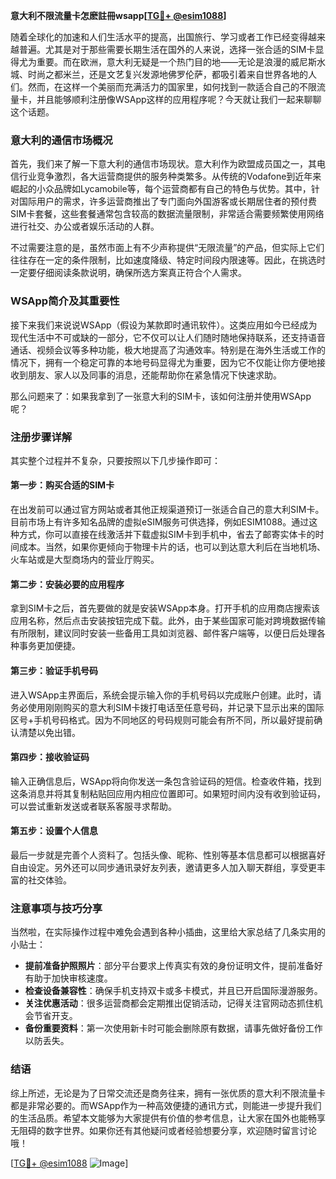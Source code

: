 **意大利不限流量卡怎麽註冊wsapp[[TG💪+ @esim1088](https://t.me/s/esim1088)]**

随着全球化的加速和人们生活水平的提高，出国旅行、学习或者工作已经变得越来越普遍。尤其是对于那些需要长期生活在国外的人来说，选择一张合适的SIM卡显得尤为重要。而在欧洲，意大利无疑是一个热门目的地——无论是浪漫的威尼斯水城、时尚之都米兰，还是文艺复兴发源地佛罗伦萨，都吸引着来自世界各地的人们。然而，在这样一个美丽而充满活力的国家里，如何找到一款适合自己的不限流量卡，并且能够顺利注册像WSApp这样的应用程序呢？今天就让我们一起来聊聊这个话题。

### 意大利的通信市场概况

首先，我们来了解一下意大利的通信市场现状。意大利作为欧盟成员国之一，其电信行业竞争激烈，各大运营商提供的服务种类繁多。从传统的Vodafone到近年来崛起的小众品牌如Lycamobile等，每个运营商都有自己的特色与优势。其中，针对国际用户的需求，许多运营商推出了专门面向外国游客或长期居住者的预付费SIM卡套餐，这些套餐通常包含较高的数据流量限制，非常适合需要频繁使用网络进行社交、办公或者娱乐活动的人群。

不过需要注意的是，虽然市面上有不少声称提供“无限流量”的产品，但实际上它们往往存在一定的条件限制，比如速度降级、特定时间段内限速等。因此，在挑选时一定要仔细阅读条款说明，确保所选方案真正符合个人需求。

### WSApp简介及其重要性

接下来我们来说说WSApp（假设为某款即时通讯软件）。这类应用如今已经成为现代生活中不可或缺的一部分，它不仅可以让人们随时随地保持联系，还支持语音通话、视频会议等多种功能，极大地提高了沟通效率。特别是在海外生活或工作的情况下，拥有一个稳定可靠的本地号码显得尤为重要，因为它不仅能让你方便地接收到朋友、家人以及同事的消息，还能帮助你在紧急情况下快速求助。

那么问题来了：如果我拿到了一张意大利的SIM卡，该如何注册并使用WSApp呢？

### 注册步骤详解

其实整个过程并不复杂，只要按照以下几步操作即可：

#### 第一步：购买合适的SIM卡
在出发前可以通过官方网站或者其他正规渠道预订一张适合自己的意大利SIM卡。目前市场上有许多知名品牌的虚拟eSIM服务可供选择，例如ESIM1088。通过这种方式，你可以直接在线激活并下载虚拟SIM卡到手机中，省去了邮寄实体卡的时间成本。当然，如果你更倾向于物理卡片的话，也可以到达意大利后在当地机场、火车站或是大型商场内的营业厅购买。

#### 第二步：安装必要的应用程序
拿到SIM卡之后，首先要做的就是安装WSApp本身。打开手机的应用商店搜索该应用名称，然后点击安装按钮完成下载。此外，由于某些国家可能对跨境数据传输有所限制，建议同时安装一些备用工具如浏览器、邮件客户端等，以便日后处理各种事务更加便捷。

#### 第三步：验证手机号码
进入WSApp主界面后，系统会提示输入你的手机号码以完成账户创建。此时，请务必使用刚刚购买的意大利SIM卡拨打电话至任意号码，并记录下显示出来的国际区号+手机号码格式。因为不同地区的号码规则可能会有所不同，所以最好提前确认清楚以免出错。

#### 第四步：接收验证码
输入正确信息后，WSApp将向你发送一条包含验证码的短信。检查收件箱，找到这条消息并将其复制粘贴回应用内相应位置即可。如果短时间内没有收到验证码，可以尝试重新发送或者联系客服寻求帮助。

#### 第五步：设置个人信息
最后一步就是完善个人资料了。包括头像、昵称、性别等基本信息都可以根据喜好自由设定。另外还可以同步通讯录好友列表，邀请更多人加入聊天群组，享受更丰富的社交体验。

### 注意事项与技巧分享

当然啦，在实际操作过程中难免会遇到各种小插曲，这里给大家总结了几条实用的小贴士：
- **提前准备护照照片**：部分平台要求上传真实有效的身份证明文件，提前准备好有助于加快审核速度。
- **检查设备兼容性**：确保手机支持双卡或多卡模式，并且已开启国际漫游服务。
- **关注优惠活动**：很多运营商都会定期推出促销活动，记得关注官网动态抓住机会节省开支。
- **备份重要资料**：第一次使用新卡时可能会删除原有数据，请事先做好备份工作以防丢失。

### 结语

综上所述，无论是为了日常交流还是商务往来，拥有一张优质的意大利不限流量卡都是非常必要的。而WSApp作为一种高效便捷的通讯方式，则能进一步提升我们的生活品质。希望本文能够为大家提供有价值的参考信息，让大家在国外也能畅享无阻碍的数字世界。如果你还有其他疑问或者经验想要分享，欢迎随时留言讨论哦！

[[TG💪+ @esim1088](https://t.me/s/esim1088) ![Image](https://i.postimg.cc/4NQfJmqS/Snipaste-2025-05-13-00-14-12.png)]